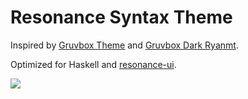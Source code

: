 # Resonance Syntax Theme

Inspired by [Gruvbox Theme](https://github.com/morhetz/gruvbox) and [Gruvbox Dark Ryanmt](https://atom.io/themes/gruvbox-dark-ryanmt).

Optimized for Haskell and [resonance-ui](https://github.com/dktn/resonance-ui).

![](https://raw.githubusercontent.com/dktn/resonance-syntax/master/resonance-theme.png)
